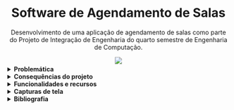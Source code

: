 <h1 align="center">Software de Agendamento de Salas</h1>

<p align="center">Desenvolvimento de uma aplicação de agendamento de salas como parte do Projeto de Integração de Engenharia do quarto semestre de Engenharia de Computação.</p>

<div align='center'>

<a href='https://github.com/pedrozanineli/projeto-biblioteca/releases'>

<img src='https://img.shields.io/github/v/release/pedrozanineli/projeto-biblioteca?color=blue&label=versao&style=for-the-badge'>

</a>

</div>

<details><summary><b>Problemática</b></summary>
  
  Na biblioteca da faculdade Facamp, existem algumas salas preparadas para que alunos possam estudar, abrigando entre 4 e 6 estudantes, além de poder prover uma lousa para anotações durante o estudo.
  
  É importante notar, entretanto, que, em muitos momentos (em especial durante o período de provas), o uso não é democrático, com alunos que utilizam a sala por muito tempo e a equipe da biblioteca não detém controle, criando um sério problema de organização.
  
  Justifica-se então o desenvolvimento de um software destinado para a reserva das salas, provendo maior controle por meio da divisão em uma tela destinada aos alunos e outra destinada aos funcionários, registrando em um banco de dados as informações dos alunos e suas respectivas reservas.
  
</details>

<details><summary><b>Consequências do projeto</b></summary>
  
  Além de ter como objetivo principal uma melhor organização do espaço, o software também será capaz de trazer benefícios em esferas econômicas, sociais e ambientais. Isso se dá pelo fato de que hoje, mesmo que não estejam sendo utilizadas, todas as salas permanecem com o ar condicionado e luz ligado, por cerca de 9 horas ao dia.
  
  Em estimativa feita pelo time do uso das salas - levando em consideração o maior fluxo em épocas de provas -, é possível fazer estimativas quanto à disparidade que é possível alcançar com o gasto apenas quando a sala estiver de fato sendo utilizada.
  
  Primeiramente, quanto a um impacto social, devemos levar em consideração que uma sala que não foi utilizada e está, portanto, limpa, não tem a necessidade do retrabalho de ser limpa novamente, o que permite com que a equipe da faxina possa realizar tudo com uma maior calma, diminuindo sua carga de tarefas, que não é nada pequena.
  
  Quanto aos efeitos ambientais, é possível pensar, com a estimativa proposta, em uma economia ao final de um ano de cerca de 13.305,6 kW, em torno dos 40%. Essa energia poderia ser então destinada para outros fins, como para o abastecimento de casas, e que seria suficiente para cerca de 68 casas anualmente.
  
  De forma similar, uma economia financeira também aconteceria por volta dos 40%, resultando em cerca de R$ 11.309,76 de economia anual. 
  
</details>

<details><summary><b>Funcionalidades e recursos</b></summary>
  
  O software foi desenvolvido com a proposta de trazer uma resolução à problemática apresentada de forma eficiente e agradável ao usuário, oferecendo diversos recursos que assistem e suavizam a utilização de suas funcionalidades. Desta forma, vários requisitos foram implementados para cumprir com a proposta e trazer usabilidade ao programa.
  
  Primeiramente, há uma validação de login que impede usuários comuns de acessarem recursos destinados ao caso de uso do administrador do sistema, e também funcionalidades para que as funções do software sejam executadas de forma ágil e com a minimização de erros, dentre elas:
  
  - Condições para que os campos aceitem informações corretas e reais (como o campo de RA só permite números no seu preenchimento);
  - Formatadores automáticos para moldes específicos de informações (p.e o campo de nome automaticamente coloca as primeiras letras dos nomes em maiúsculo);
  - Exceções para que reservas não sejam feitas com a lacuna ou ambiguidade de informações;
  - Busca no banco de dados para a verificação de horários e salas disponíveis, impossibilitando a reserva dupla nas mesmas condições;
  - Gatilhos para que os campos se preencham com base no RA do aluno cadastrado ao apertar a tecla Enter na caixa de texto;
  - Barreiras para o monopolio de reservas de um grupo de pessoas com a verificação do RA dos alunos e impossibilidade de reservar por um dia após ter usado esse recurso.
 
  Para o Administrador do sistema, várias das funcionalidades que preveem agilidade e minimização de erros também se aplicam. É possível buscar informações no banco de dados de acordo com uma informação específica escolhida (por nome, data, horário, etc) e também obter detalhes de todos os alunos que estão inclusos nas reservas. O perfil de Administrador é o único capaz de cancelar reservas previamente realizadas pelo software, essa função vem acompanhada de uma certificação de certeza ao tentar utilizá-la a fim de impedir usos acidentais e indevidos da função.
  
</details>

<details><summary><b>Capturas de tela</b></summary>
    
  <div align='center'>
  
  ![tela-login](https://github.com/pedrozanineli/projeto-biblioteca/blob/main/tela-login.png)
  
  </div>

</details>

<details><summary><b>Bibliografia</b></summary>
  
  Dufrio Refrigeração. Quanto gasta um ar-condicionado de 9000 BTUS? Blog Dufrio. 15 de out. de 2020. Acesso em 22 de set. de 2021. Disponível em: <https://www.dufrio.com.br/blog/ar-condicionado/quanto-gasta-um-ar-condicionado-de-9000-btus/>.
  
  Preço da energia elétrica CPFL 2021. NG Solar. 11 de mai. de 2021. Acesso em 23 de set. de 2021. Disponível em: <https://www.ngsolar.com.br/amp/preco-kwh-cpfl>.

</details>
